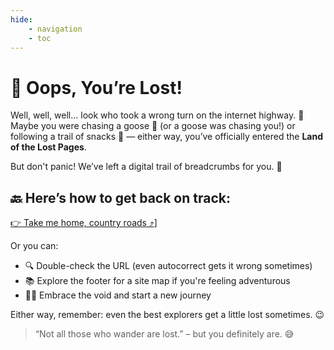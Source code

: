 ```yaml
---
hide:
    - navigation
    - toc
---
```

# 🧭 Oops, You’re Lost!

Well, well, well... look who took a wrong turn on the internet highway. 🚧  
Maybe you were chasing a goose 🪿 (or a goose was chasing you!) or following a trail of snacks 🍪 — either way, you’ve officially entered the **Land of the Lost Pages**.

But don't panic! We’ve left a digital trail of breadcrumbs for you. 🍞

## 🔙 Here’s how to get back on track:

[👉 Take me home, country roads ⤴️]([https://civictechwr.org)]

Or you can:
- 🔍 Double-check the URL (even autocorrect gets it wrong sometimes)
- 📚 Explore the footer for a site map if you're feeling adventurous
- 🧑‍🚀 Embrace the void and start a new journey

Either way, remember: even the best explorers get a little lost sometimes. 😉

> “Not all those who wander are lost.” – but you definitely are. 😅
